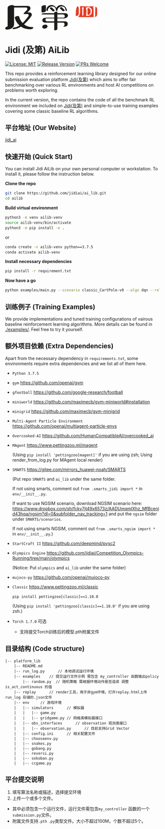 
<img src="imgs/jidi logo.png" width='300px'>

# **Jidi (及第) AiLib**            


[![License: MIT](https://img.shields.io/badge/License-MIT-yellow.svg)](https://opensource.org/licenses/MIT) 
[![Release Version](https://img.shields.io/badge/release-1.0-red.svg)]()
[![PRs Welcome](https://img.shields.io/badge/PRs-welcome-brightgreen.svg)]()

This repo provides a reinforcement learning library designed for our online submission evaluation platform [Jidi(及第)](http://www.jidiai.cn/) which aims to offer fair benchmarking over various RL environments and host AI competitions on problems worth exploring.

In the current version, the repo contains the code of all the benchmark RL environment we included on [Jidi(及第)](http://www.jidiai.cn/) and simple-to-use training examples covering some classic baseline RL algorithms.


## **平台地址 (Our Website)**
[jidi_ai](http://www.jidiai.cn/)

## **快速开始 (Quick Start)**
You can install Jidi AiLib on your own personal computer or workstation. To install it, please follow the instruction below.

**Clone the repo**
```bash
git clone https://github.com/jidiai/ai_lib.git
cd ailib
```
**Build virtual environment**
```bash
python3 -m venv ailib-venv
source ailib-venv/bin/activate
python3 -m pip install -e .
```
or 
```bash
conda create -n ailib-venv python==3.7.5
conda activate ailib-venv
```
**Install necessary dependencies**
```bash
pip install -r requirement.txt
```

**Now have a go**
```bash
python examples/main.py --scenario classic_CartPole-v0 --algo dqn --reload_config 
```

## **训练例子 (Training Examples)**
We provide implementations and tuned training configurations of vairous baseline reinforcement learning algorithms. More details can be found in [./examples/](examples/README.md). Feel free to try it yourself.


## **额外项目依赖 (Extra Dependencies)**

Apart from the necessary dependency in `requirements.txt`, some environments require extra dependencies and we list all of them here.

- `Python 3.7.5`
- `gym` https://github.com/openai/gym
- `gfootball` https://github.com/google-research/football
- `miniworld` https://github.com/maximecb/gym-miniworld#installation
- `minigrid` https://github.com/maximecb/gym-minigrid
- `Multi-Agent Particle Environment` https://github.com/openai/multiagent-particle-envs
- `Overcooked-AI` https://github.com/HumanCompatibleAI/overcooked_ai
- `MAgent` https://www.pettingzoo.ml/magent
  
  (Using `pip install 'pettingzoo[magent]'` if you are using zsh; 
  Using render_from_log.py for MAgent local render)
- `SMARTS` https://gitee.com/mirrors_huawei-noah/SMARTS

  (Put repo `SMARTS` and `ai_lib` under the same folder.
  
  If not using smarts, comment out `from .smarts_jidi import *` in `env/__init__.py`.
  
  If want to use NGSIM scenario, download NGSIM scenario 
  here: https://www.dropbox.com/sh/fcky7jt49x6573z/AADUmqmIXhz_MfBcenid43hqa/ngsim?dl=0&subfolder_nav_tracking=1 
  and put the `ngsim` folder under `SMARTS/scenarios`.
  
  If not using smarts NGSIM, comment out `from .smarts_ngsim import *` in `env/__init__.py`.)
- `StartCraft II` https://github.com/deepmind/pysc2
- `Olympics Engine` https://github.com/jidiai/Competition_Olympics-Running/tree/main/olympics
  
    (Notice: Put `olympics` and `ai_lib` under the same folder)
- `mujoco-py` https://github.com/openai/mujoco-py
- `Classic` https://www.pettingzoo.ml/classic 
  
  `pip install pettingzoo[classic]==1.10.0`
  
  (Using `pip install 'pettingzoo[classic]==1.10.0'` if you are using zsh.)
  
- `Torch 1.7.0` 可选
  - 支持提交Torch训练后的模型.pth附属文件

## **目录结构 (Code structure)**

```
|-- platform_lib
	|-- README.md
	|-- run_log.py		// 本地调试运行环境
	|-- examples	// 提交运行文件示例	需包含 my_controller 函数输出policy
	    |-- random.py  // 随机策略 需根据环境动作是否连续 调整 is_act_continuous 的值
	|-- replay		// render工具，用于非gym环境，打开replay.html上传run_log 存储的.json文件 
	|-- env		// 游戏环境 
	|	|-- simulators		// 模拟器
	|	|	|-- game.py
	|	|	|-- gridgame.py // 网格类模拟器接口
	|	|-- obs_interfaces		// observation 观测类接口
	|	|	|-- observation.py		// 目前支持Grid Vector
	|	|-- config.ini		// 相关配置文件
	|	|-- chooseenv.py 
	|	|-- snakes.py
	|	|-- gobang.py
	|	|-- reversi.py
	|	|-- sokoban.py
	|	|-- ccgame.py

```

## **平台提交说明**
1. 填写算法名称或描述，选择提交环境
2. 上传一个或多个文件。
- 其中必须包含一个运行文件，运行文件需包含`my_controller` 函数的一个`submission.py`文件。
- 附属文件支持`.pth` `.py`类型文件。大小不超过100M，个数不超过5个。 
